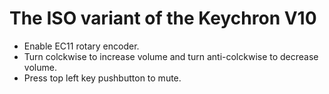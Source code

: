 # The ISO variant of the Keychron V10

- Enable EC11 rotary encoder.
- Turn colckwise to increase volume and turn anti-colckwise to decrease volume.
- Press top left key pushbutton to mute.
